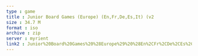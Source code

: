 ```yaml
---
type : game
title : Junior Board Games (Europe) (En,Fr,De,Es,It) (v2
size : 34.7 M
format : iso
archive : zip
server : myrient
link2 : Junior%20Board%20Games%20%28Europe%29%20%28En%2CFr%2CDe%2CEs%2CIt%29%20%28v2.00%29
---
```

